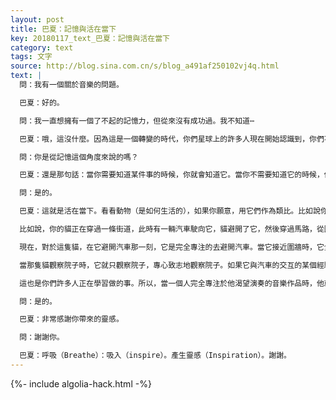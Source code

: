 ```yaml
---
layout: post
title: 巴夏：記憶與活在當下
key: 20180117_text_巴夏：記憶與活在當下
category: text
tags: 文字
source: http://blog.sina.com.cn/s/blog_a491af250102vj4q.html
text: |
  問：我有一個關於音樂的問題。

  巴夏：好的。

  問：我一直想擁有一個了不起的記憶力，但從來沒有成功過。我不知道⋯

  巴夏：哦，這沒什麼。因為這是一個轉變的時代，你們星球上的許多人現在開始認識到，你們不再需要你們通常使用記憶的方式。這裡的意思是，只要你完全生活在當下這個時刻，那麼，當你需要知道某件事的時候，根據你所完全專注的對象，你就會知道它，無論你此前是否已經知道它。所以，你們開始把記憶看作當前的事情，而非過去發生的事情。

  問：你是從記憶這個角度來說的嗎？

  巴夏：還是那句話：當你需要知道某件事的時候，你就會知道它。當你不需要知道它的時候，你不會知道它。你明白嗎？

  問：是的。

  巴夏：這就是活在當下。看看動物（是如何生活的），如果你願意，用它們作為類比。比如說你有一隻貓 - 讓我們用第四密度的象徵。你知道貓生活在多個層面上。貓有物質世界的體驗，也有精神世界的體驗，它同時生活在兩個世界中：靈界和物質界，並且知道這回事。

  比如說，你的貓正在穿過一條街道，此時有一輛汽車駛向它，貓避開了它，然後穿過馬路，從圍牆下面走過或跳上圍牆，然後觀察圍牆後面的院子，然後跳進院子。

  現在，對於這隻貓，在它避開汽車那一刻，它是完全專注的去避開汽車。當它接近圍牆時，它全神專注於圍牆上，全神專注於攀爬圍牆上。當它一看到院子，它就把注意力集中在院子中。這裡的意思是，貓完全生活在當下這個時刻，它並不需要去記住與汽車交互的事情，因為那對觀察院子的貓來說是沒有幫助的。

  當那隻貓觀察院子時，它就只觀察院子，專心致志地觀察院子。如果它與汽車的交互的某個經驗會讓它更徹底地觀察院子，那麼，那個經驗就會出現在它的認知中，（並為它觀察院子提供服務）。但是，這並不是你們所認為的記憶。這是完全明白和絕對知道，在那一刻那隻貓需要知道的、它所是的事，以及在那一刻它需要做的事。

  這也是你們許多人正在學習做的事。所以，當一個人完全專注於他渴望演奏的音樂作品時，他就會演奏它。他知道這個音樂作品，逐個音符的知道，並且正好在他需要知道那個音符的時候知道它。如果他讓他自己進入那種信任和認知，那麼，他的手指將會如魔法般地自動移動。這將是一場聽憑靈感的、直覺的表演。你明白嗎？

  問：是的。

  巴夏：非常感謝你帶來的靈感。

  問：謝謝你。

  巴夏：呼吸（Breathe）：吸入（inspire）。產生靈感（Inspiration）。謝謝。
---
```


{%- include algolia-hack.html -%}
